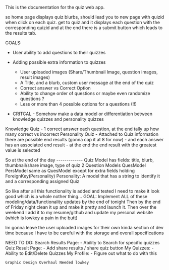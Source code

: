 This is the documentation for the quiz web app.



so home page displays quiz blurbs, should lead you to new page with quizid when click on each quiz. 
get to quiz and it displays each question with the corresponding quizid and at the end there is a submit button
which leads to the results tab. 



GOALS:
- User ability to add questions to their quizzes
- Adding possible extra information to quizzes
    - User uploaded images (Share/Thumbnail Image, question images, result images)
    - A Title, and a blurb, custom user message at the end of the quiz
    - Correct answer vs Correct Option
    - Ability to change order of questions or maybe even randomize questions ?
    - Less or more than 4 possible options for a questions (!!)

- CRITCAL - Somehow make a data model or differentiation between knowledge quizzes and personality quizzes

Knowledge Quiz - 1 correct answer each question, at the end tally up how many correct vs incorrect
Personality Quiz - Attached to Quiz information there are possible end results (gonna cap it at 8 for now)
                 - and each answer has an associated end result
                 - at the end the end result with the greatest value is selected


So at the end of the day -------------
Quiz Model has fields: title, blurb, thumbnail/share image, type of quiz
2 Question Models
    QuesModel
    PersModel same as QuesModel except for extra fields holding ForeignKey(Personality)
Personality: A model that has a string to identify it and a corresponding assigned Quiz



So like after all this functionality is added and tested I need to make it look good which is a whole nother thing...
GOAL: Implement ALL of these modeling/data/functionality updates by the end of tonight
Then by the end of Friday night clean it up and make it pretty and launch it.
Then over the weekend I add it to my resume/github and update my personal website (which is lowkey a pain in the butt)

Im gonna leave the user uploaded images for their own kinda section of dev time because I have to be careful with the storage
and overall specifications


NEED TO DO:
    Search Results Page:
        - Ability to Search for specific quizzes
    Quiz Result Page:
        - Add share results / share quiz button
    My Quizzes:
        - Ability to Edit/Delete Quizzes
    My Profile:
        - Figure out what to do with this
    
    Graphic Design Overhaul Needed lowkey
    
        

    





